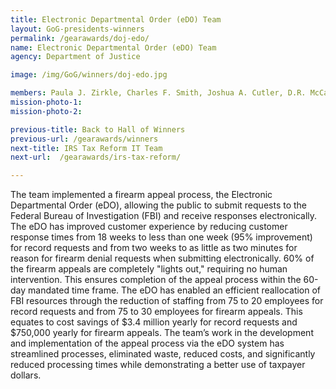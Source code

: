 ```yaml
---
title: Electronic Departmental Order (eDO) Team
layout: GoG-presidents-winners
permalink: /gearawards/doj-edo/
name: Electronic Departmental Order (eDO) Team
agency: Department of Justice

image: /img/GoG/winners/doj-edo.jpg

members: Paula J. Zirkle, Charles F. Smith, Joshua A. Cutler, D.R. McCartney, Julie L. Greynolds
mission-photo-1:
mission-photo-2:

previous-title: Back to Hall of Winners
previous-url: /gearawards/winners
next-title: IRS Tax Reform IT Team
next-url:  /gearawards/irs-tax-reform/

---
```

The team implemented a firearm appeal process, the Electronic Departmental Order (eDO), allowing the public to submit requests to the Federal Bureau of Investigation (FBI) and receive responses electronically. The eDO has improved customer experience by reducing customer response times from 18 weeks to less than one week (95% improvement) for record requests and from two weeks to as little as two minutes for reason for firearm denial requests when submitting electronically. 60% of the firearm appeals are completely "lights out," requiring no human intervention. This ensures completion of the appeal process within the 60-day mandated time frame. The eDO has enabled an efficient reallocation of FBI resources through the reduction of staffing from 75 to 20 employees for record requests and from 75 to 30 employees for firearm appeals. This equates to cost savings of $3.4 million yearly for record requests and $750,000 yearly for firearm appeals. The team’s work in the development and implementation of the appeal process via the eDO system has streamlined processes, eliminated waste, reduced costs, and significantly reduced processing times while demonstrating a better use of taxpayer dollars.

